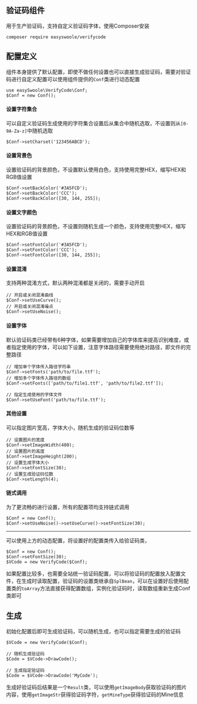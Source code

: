 验证码组件
------

用于生产验证码，支持自定义验证码字体，使用Composer安装

```
composer require easyswoole/verifycode
```

配置定义
------

组件本身提供了默认配置，即使不做任何设置也可以直接生成验证码，需要对验证码进行自定义配置可以使用组件提供的`Conf`类进行动态配置

```
use easySwoole\VerifyCode\Conf;
$Conf = new Conf();
```

#### 设置字符集合
可以自定义验证码生成使用的字符集合设置后从集合中随机选取，不设置则从`[0-9A-Za-z]`中随机选取

```
$Conf->setCharset('123456ABCD');
```

#### 设置背景色
设置验证码的背景颜色，不设置默认使用白色，支持使用完整HEX，缩写HEX和RGB值设置

```
$Conf->setBackColor('#3A5FCD');
$Conf->setBackColor('CCC');
$Conf->setBackColor([30, 144, 255]);
```

#### 设置文字颜色
设置验证码的背景颜色，不设置则随机生成一个颜色，支持使用完整HEX，缩写HEX和RGB值设置

```
$Conf->setFontColor('#3A5FCD');
$Conf->setFontColor('CCC');
$Conf->setFontColor([30, 144, 255]);
```

#### 设置混淆
支持两种混淆方式，默认两种混淆都是关闭的，需要手动开启

```
// 开启或关闭混淆曲线
$Conf->setUseCurve();
// 开启或关闭混淆噪点
$Conf->setUseNoise();
```

#### 设置字体
默认验证码类已经带有6种字体，如果需要增加自己的字体库来提高识别难度，或者指定使用的字体，可以如下设置，注意字体路径需要使用绝对路径，即文件的完整路径

```
// 增加单个字体传入路径字符串
$Conf->setFonts('path/to/file.ttf');
// 增加多个字体传入路径的数组
$Conf->setFonts(['path/to/file1.ttf', 'path/to/file2.ttf']);
```

```
// 指定生成使用的字体文件
$Conf->setUseFont('path/to/file.ttf');
```

#### 其他设置
可以指定图片宽高，字体大小，随机生成的验证码位数等

```
// 设置图片的宽度
$Conf->setImageWidth(400);
// 设置图片的高度
$Conf->setImageHeight(200);
// 设置生成字体大小
$Conf->setFontSize(30);
// 设置生成验证码位数
$Conf->setLength(4);
```

#### 链式调用
为了更流畅的进行设置，所有的配置项均支持链式调用

```
$Conf = new Conf();
$Conf->setUseNoise()->setUseCurve()->setFontSize(30);
```

------

可以使用上方的动态配置，将设置好的配置类传入给验证码类，
```
$Conf = new Conf();
$Conf->setFontSize(30);
$VCode = new VerifyCode($Conf);
```

如果配置比较多，也需要全站统一验证码配置，可以将验证码的配置放入配置文件，在生成时读取配置，验证码的设置类继承自`SplBean`，可以在设置好后使用配置类的`toArray`方法直接获得配置数组，实例化验证码时，读取数组重新生成Conf类即可

生成
------

初始化配置后即可生成验证码，可以随机生成，也可以指定需要生成的验证码

```
$VCode = new VerifyCode($Conf);

// 随机生成验证码
$Code = $VCode->DrawCode();

// 生成指定验证码
$Code = $VCode->DrawCode('MyCode');
```

生成好验证码后结果是一个`Result`类，可以使用`getImageBody`获取验证码的图片内容，使用`getImageStr`获得验证码字符，`getMineType`获得验证码的Mine信息